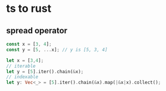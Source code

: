 
# ts to rust

## spread operator

```ts
const x = [3, 4];
const y = [5, ...x]; // y is [5, 3, 4]
```

```rs
let x = [3,4];
// iterable
let y = [5].iter().chain(&x);
// indexable
let y: Vec<_> = [5].iter().chain(&x).map(|&x|x).collect();
```
